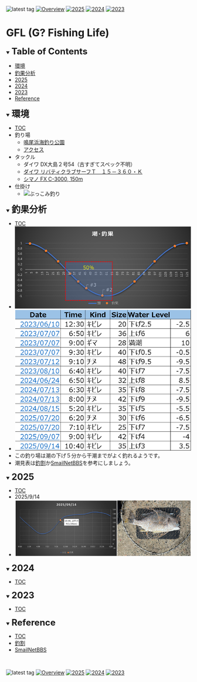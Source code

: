 ![latest tag](https://img.shields.io/github/v/tag/gtuja/GFL.svg?color=brightgreen)
[![Overview](https://img.shields.io/badge/Overview-brightgreen
)](https://github.com/gtuja/GFL/blob/main/README.md#Overview)
[![2025](https://img.shields.io/badge/2025-brightgreen
)](https://github.com/gtuja/GFL/blob/main/README.md#2025)
[![2024](https://img.shields.io/badge/2024-brightgreen
)](https://github.com/gtuja/GFL/blob/main/README.md#2024)
[![2023](https://img.shields.io/badge/2023-brightgreen
)](https://github.com/gtuja/GFL/blob/main/README.md#2023)

# GFL (G? Fishing Life)

<div id="toc"></div>
<details open>
<summary><font size="5"><b>Table of Contents</b></font></summary>

- [環境](#Environment)
- [釣果分析](#Overview)
- [2025](#2025)
- [2024](#2024)
- [2023](#2023)
- [Reference](#Reference)
</details>

<div id="Environment"></div>
<details open>
<summary><font size="5"><b>環境</b></font></summary>

- [TOC](#toc)
- 釣り場
  - [鳴尾浜海釣り公園](https://www.naruohama-park.com/umizuri/)
  - [アクセス](https://www.naruohama-park.com/#access)
- タックル
  - ダイワ DX大島２号54（古すぎてスペック不明）
  - [ダイワ リバティクラブサーフＴ　１５－３６０・Ｋ](https://www.daiwa.com/jp/product/obywwcy)
  - [シマノ FX C-3000, 150m](https://fish.shimano.com/ja-JP/product/reel/hanyouspinning/a075f00003hspk0qan_l.html)
- 仕掛け
  - ![ぶっこみ釣り](https://images.tsurihack.com/wp-content/uploads/2019/05/shikake_bukkomi.jpg) 
</details>

<div id="Overview"></div>
<details open>
<summary><font size="5"><b>釣果分析</b></font></summary>

- [TOC](#toc)
- ![Overview](https://github.com/gtuja/GFL/blob/main/Materials/Screenshot/Overview.png)
- ![List](https://github.com/gtuja/GFL/blob/main/Materials/Screenshot/List.png)
- この釣り場は潮の下げ５分から干潮までがよく釣れるようです。
- 潮見表は[釣割](https://tide.chowari.jp/28/282049/23182/)か[SmailNetBBS](https://www2q.biglobe.ne.jp/~ooue_h-h/i/tide/s_tide.cgi?4&ozaki&0&0&&2023&06&10&)を参考にしましょう。
</details>

<div id="2025"></div>
<details open>
<summary><font size="5"><b>2025</b></font></summary>

- [TOC](#toc)
- 2025/9/14
- ![2025/9/14](https://github.com/gtuja/GFL/blob/main/Materials/Screenshot/20250914_collage.png)
</details>

<div id="2024"></div>
<details open>
<summary><font size="5"><b>2024</b></font></summary>

- [TOC](#toc)
</details>

<div id="2023"></div>
<details open>
<summary><font size="5"><b>2023</b></font></summary>

- [TOC](#toc)
</details>

<div id="Reference"></div>
<details open>
<summary><font size="5"><b>Reference</b></font></summary>

- [TOC](#toc)
- [釣割](https://tide.chowari.jp/28/282049/23182/)
- [SmailNetBBS](https://www2q.biglobe.ne.jp/~ooue_h-h/i/tide/s_tide.cgi?4&ozaki&0&0&&2023&06&10&)
</details>
<br>

![latest tag](https://img.shields.io/github/v/tag/gtuja/GFL.svg?color=brightgreen)
[![Overview](https://img.shields.io/badge/Overview-brightgreen
)](https://github.com/gtuja/GFL/blob/main/README.md#Overview)
[![2025](https://img.shields.io/badge/2025-brightgreen
)](https://github.com/gtuja/GFL/blob/main/README.md#2025)
[![2024](https://img.shields.io/badge/2024-brightgreen
)](https://github.com/gtuja/GFL/blob/main/README.md#2024)
[![2023](https://img.shields.io/badge/2023-brightgreen
)](https://github.com/gtuja/GFL/blob/main/README.md#2023)

